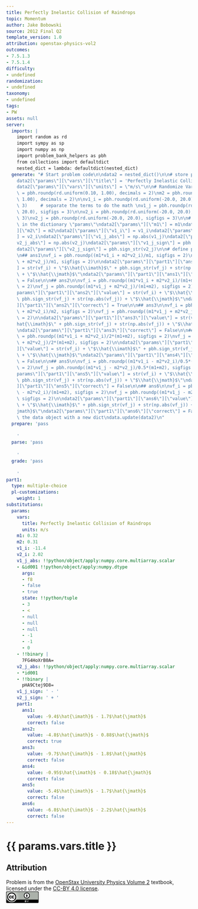 ```yaml
---
title: Perfectly Inelastic Collision of Raindrops
topic: Momentum
author: Jake Bobowski
source: 2012 Final Q2
template_version: 1.0
attribution: openstax-physics-vol2
outcomes:
- 7.5.1.3
- 7.5.1.4
difficulty:
- undefined
randomization:
- undefined
taxonomy:
- undefined
tags:
- PW
assets: null
server:
  imports: |
    import random as rd
    import sympy as sp
    import numpy as np
    import problem_bank_helpers as pbh
    from collections import defaultdict
    nested_dict = lambda: defaultdict(nested_dict)
  generate: "# Start problem code\n\ndata2 = nested_dict()\n\n# store phrases etc\n\
    data2[\"params\"][\"vars\"][\"title\"] = 'Perfectly Inelastic Collision of Raindrops'\n\
    data2[\"params\"][\"vars\"][\"units\"] = \"m/s\"\n\n# Randomize Variables\nm1\
    \ = pbh.roundp(rd.uniform(0.10, 1.00), decimals = 2)\nm2 = pbh.roundp(rd.uniform(0.10,\
    \ 1.00), decimals = 2)\n\nv1_i = pbh.roundp(rd.uniform(-20.0, 20.0), sigfigs =\
    \ 3)     # separate the terms to do the math \nv1_j = pbh.roundp(rd.uniform(-20,\
    \ 20.0), sigfigs = 3)\n\nv2_i = pbh.roundp(rd.uniform(-20.0, 20.0), sigfigs =\
    \ 3)\nv2_j = pbh.roundp(rd.uniform(-20.0, 20.0), sigfigs = 3)\n\n# store the variables\
    \ in the dictionary \"params\"\ndata2[\"params\"][\"m1\"] = m1\ndata2[\"params\"\
    ][\"m2\"] = m2\ndata2[\"params\"][\"v1_i\"] = v1_i\ndata2[\"params\"][\"v2_i\"\
    ] = v2_i\ndata2[\"params\"][\"v1_j_abs\"] = np.abs(v1_j)\ndata2[\"params\"][\"\
    v2_j_abs\"] = np.abs(v2_j)\ndata2[\"params\"][\"v1_j_sign\"] = pbh.sign_str(v1_j)\n\
    data2[\"params\"][\"v2_j_sign\"] = pbh.sign_str(v2_j)\n\n# define possible answers\n\
    \n## ans1\nvf_i = pbh.roundp((m1*v1_i + m2*v2_i)/m1, sigfigs = 2)\nvf_j = pbh.roundp((m1*v1_j\
    \ + m2*v2_j)/m1, sigfigs = 2)\n\ndata2[\"params\"][\"part1\"][\"ans1\"][\"value\"\
    ] = str(vf_i) + \"$\\hat{\\imath}$\" + pbh.sign_str(vf_j) + str(np.abs(vf_j))\
    \ + \"$\\hat{\\jmath}$\"\ndata2[\"params\"][\"part1\"][\"ans1\"][\"correct\"]\
    \ = False\n\n## ans2\n\nvf_i = pbh.roundp((m1*v1_i + m2*v2_i)/(m1+m2), sigfigs\
    \ = 2)\nvf_j = pbh.roundp((m1*v1_j + m2*v2_j)/(m1+m2), sigfigs = 2)\n\ndata2[\"\
    params\"][\"part1\"][\"ans2\"][\"value\"] = str(vf_i) + \"$\\hat{\\imath}$\" +\
    \ pbh.sign_str(vf_j) + str(np.abs(vf_j)) + \"$\\hat{\\jmath}$\"\ndata2[\"params\"\
    ][\"part1\"][\"ans2\"][\"correct\"] = True\n\n## ans3\n\nvf_i = pbh.roundp((m1*v1_i\
    \ + m2*v2_i)/m2, sigfigs = 2)\nvf_j = pbh.roundp((m1*v1_j + m2*v2_j)/m2, sigfigs\
    \ = 2)\n\ndata2[\"params\"][\"part1\"][\"ans3\"][\"value\"] = str(vf_i) + \"$\\\
    hat{\\imath}$\" + pbh.sign_str(vf_j) + str(np.abs(vf_j)) + \"$\\hat{\\jmath}$\"\
    \ndata2[\"params\"][\"part1\"][\"ans3\"][\"correct\"] = False\n\n## ans4\n\nvf_i\
    \ = pbh.roundp((m1*v1_i + m2*v2_i)/2*(m1+m2), sigfigs = 2)\nvf_j = pbh.roundp((m1*v1_j\
    \ + m2*v2_j)/2*(m1+m2), sigfigs = 2)\n\ndata2[\"params\"][\"part1\"][\"ans4\"\
    ][\"value\"] = str(vf_i) + \"$\\hat{\\imath}$\" + pbh.sign_str(vf_j) + str(np.abs(vf_j))\
    \ + \"$\\hat{\\jmath}$\"\ndata2[\"params\"][\"part1\"][\"ans4\"][\"correct\"]\
    \ = False\n\n## ans5\n\nvf_i = pbh.roundp((m1*v1_i - m2*v2_i)/0.5*(m1+m2), sigfigs\
    \ = 2)\nvf_j = pbh.roundp((m1*v1_j - m2*v2_j)/0.5*(m1+m2), sigfigs = 2)\n\ndata2[\"\
    params\"][\"part1\"][\"ans5\"][\"value\"] = str(vf_i) + \"$\\hat{\\imath}$\" +\
    \ pbh.sign_str(vf_j) + str(np.abs(vf_j)) + \"$\\hat{\\jmath}$\"\ndata2[\"params\"\
    ][\"part1\"][\"ans5\"][\"correct\"] = False\n\n## ans6\n\nvf_i = pbh.roundp((m1*v1_i\
    \ - m2*v2_i)/(m1+m2), sigfigs = 2)\nvf_j = pbh.roundp((m1*v1_j - m2*v2_j)/(m1+m2),\
    \ sigfigs = 2)\n\ndata2[\"params\"][\"part1\"][\"ans6\"][\"value\"] = str(vf_i)\
    \ + \"$\\hat{\\imath}$\" + pbh.sign_str(vf_j) + str(np.abs(vf_j)) + \"$\\hat{\\\
    jmath}$\"\ndata2[\"params\"][\"part1\"][\"ans6\"][\"correct\"] = False\n\n# Update\
    \ the data object with a new dict\ndata.update(data2)\n"
  prepare: 'pass

    '
  parse: 'pass

    '
  grade: 'pass

    '
part1:
  type: multiple-choice
  pl-customizations:
    weight: 1
substitutions:
  params:
    vars:
      title: Perfectly Inelastic Collision of Raindrops
      units: m/s
    m1: 0.32
    m2: 0.31
    v1_i: -11.4
    v2_i: 2.02
    v1_j_abs: !!python/object/apply:numpy.core.multiarray.scalar
    - &id001 !!python/object/apply:numpy.dtype
      args:
      - f8
      - false
      - true
      state: !!python/tuple
      - 3
      - <
      - null
      - null
      - null
      - -1
      - -1
      - 0
    - !!binary |
      7FG4HoXrB0A=
    v2_j_abs: !!python/object/apply:numpy.core.multiarray.scalar
    - *id001
    - !!binary |
      pHA9Ctej9D8=
    v1_j_sign: ' - '
    v2_j_sign: ' + '
    part1:
      ans1:
        value: -9.4$\hat{\imath}$ - 1.7$\hat{\jmath}$
        correct: false
      ans2:
        value: -4.8$\hat{\imath}$ - 0.88$\hat{\jmath}$
        correct: true
      ans3:
        value: -9.7$\hat{\imath}$ - 1.8$\hat{\jmath}$
        correct: false
      ans4:
        value: -0.95$\hat{\imath}$ - 0.18$\hat{\jmath}$
        correct: false
      ans5:
        value: -5.4$\hat{\imath}$ - 1.7$\hat{\jmath}$
        correct: false
      ans6:
        value: -6.8$\hat{\imath}$ - 2.2$\hat{\jmath}$
        correct: false
---
```

# {{ params.vars.title }}

## Attribution

Problem is from the [OpenStax University Physics Volume 2](https://openstax.org/details/books/university-physics-volume-2) textbook, licensed under the [CC-BY 4.0 license](https://creativecommons.org/licenses/by/4.0/).<br>![Image representing the Creative Commons 4.0 BY license.](https://raw.githubusercontent.com/firasm/bits/master/by.png)